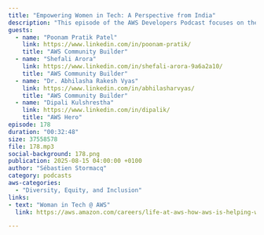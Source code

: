 ```yaml
---
title: "Empowering Women in Tech: A Perspective from India"
description: "This episode of the AWS Developers Podcast focuses on the empowerment of women in technology, particularly in India. The conversation highlights personal journeys of women in tech, the challenges they face, the importance of mentorship, and the need to break stereotypes surrounding women in the tech industry. The speakers share their experiences, insights, and advice for aspiring women in tech, emphasizing the significance of community support and the role of male allies in fostering an inclusive environment."
guests:
  - name: "Poonam Pratik Patel"
    link: https://www.linkedin.com/in/poonam-pratik/
    title: "AWS Community Builder"
  - name: "Shefali Arora"
    link: https://www.linkedin.com/in/shefali-arora-9a6a2a10/
    title: "AWS Community Builder"
  - name: "Dr. Abhilasha Rakesh Vyas"
    link: https://www.linkedin.com/in/abhilasharvyas/
    title: "AWS Community Builder"
  - name: "Dipali Kulshrestha"
    link: https://www.linkedin.com/in/dipalik/
    title: "AWS Hero"
episode: 178
duration: "00:32:48" 
size: 37558578
file: 178.mp3
social-background: 178.png
publication: 2025-08-15 04:00:00 +0100
author: "Sébastien Stormacq"
category: podcasts
aws-categories:
  - "Diversity, Equity, and Inclusion"
links:
- text: "Woman in Tech @ AWS"
  link: https://aws.amazon.com/careers/life-at-aws-how-aws-is-helping-women-and-girls-succeed-in-technology-careers/

---
```

